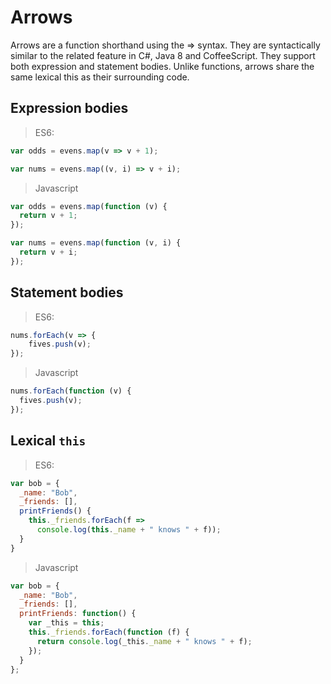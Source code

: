 # Arrows

Arrows are a function shorthand using the => syntax. They are syntactically similar to the related feature in C#, Java 8 and CoffeeScript. They support both expression and statement bodies. Unlike functions, arrows share the same lexical this as their surrounding code.

## Expression bodies

> ES6:

```js
var odds = evens.map(v => v + 1);

var nums = evens.map((v, i) => v + i);
```

> Javascript

```js
var odds = evens.map(function (v) {
  return v + 1;
});

var nums = evens.map(function (v, i) {
  return v + i;
});
```

## Statement bodies

> ES6:

```js
nums.forEach(v => {
    fives.push(v);
});
```

> Javascript

```js
nums.forEach(function (v) {
  fives.push(v);
});
```

## Lexical `this`
> ES6:

```js
var bob = {
  _name: "Bob",
  _friends: [],
  printFriends() {
    this._friends.forEach(f =>
      console.log(this._name + " knows " + f));
  }
}
```

> Javascript

```js
var bob = {
  _name: "Bob",
  _friends: [],
  printFriends: function() {
    var _this = this;
    this._friends.forEach(function (f) {
      return console.log(_this._name + " knows " + f);
    });
  }
};
```